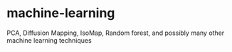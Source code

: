 machine-learning
================

PCA, Diffusion Mapping, IsoMap, Random forest, and possibly many other machine learning techniques
